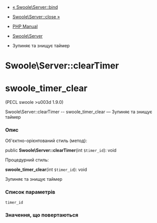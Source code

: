 - [« Swoole\Server::bind](swoole-server.bind.md)
- [Swoole\Server::close »](swoole-server.close.md)

- [PHP Manual](index.md)
- [Swoole\Server](class.swoole-server.md)
- Зупиняє та знищує таймер

# Swoole\Server::clearTimer

# swoole_timer_clear

(PECL swoole \>u003d 1.9.0)

Swoole\Server::clearTimer -- swoole_timer_clear — Зупиняє та
знищує таймер

### Опис

Об'єктно-орієнтований стиль (метод):

public **Swoole\Server::clearTimer**(int `$timer_id`): void

Процедурний стиль:

**swoole_timer_clear**(int `$timer_id`): void

Зупиняє та знищує таймер

### Список параметрів

`timer_id`

### Значення, що повертаються
